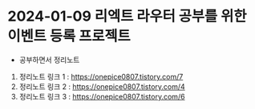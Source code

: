 # 2024-01-09 리엑트 라우터 공부를 위한 이벤트 등록 프로젝트

- 공부하면서 정리노트
1. 정리노트 링크 1 : https://onepice0807.tistory.com/7
2. 정리노트 링크 2 : https://onepice0807.tistory.com/4
3. 정리노트 링크 3 : https://onepice0807.tistory.com/6
